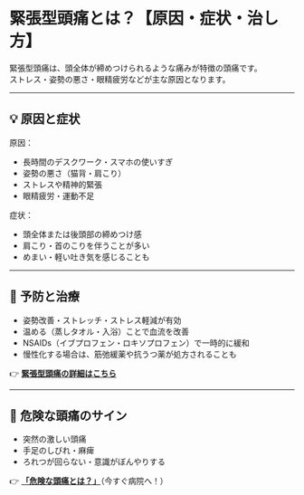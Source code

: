 # **緊張型頭痛とは？【原因・症状・治し方】**

緊張型頭痛は、頭全体が締めつけられるような痛みが特徴の頭痛です。  
ストレス・姿勢の悪さ・眼精疲労などが主な原因となります。

---

## **💡 原因と症状**
原因：  
- 長時間のデスクワーク・スマホの使いすぎ  
- 姿勢の悪さ（猫背・肩こり）  
- ストレスや精神的緊張  
- 眼精疲労・運動不足  

症状：  
- 頭全体または後頭部の締めつけ感  
- 肩こり・首のこりを伴うことが多い  
- めまい・軽い吐き気を感じることも  

---

## **🎯 予防と治療**
- 姿勢改善・ストレッチ・ストレス軽減が有効  
- 温める（蒸しタオル・入浴）ことで血流を改善  
- NSAIDs（イブプロフェン・ロキソプロフェン）で一時的に緩和  
- 慢性化する場合は、筋弛緩薬や抗うつ薬が処方されることも  

👉 **[緊張型頭痛の詳細はこちら](tension_headache_detail.md)**

---

## **🚨 危険な頭痛のサイン**
- 突然の激しい頭痛  
- 手足のしびれ・麻痺  
- ろれつが回らない・意識がぼんやりする  

👉 **[「危険な頭痛とは？」](../dangerous_headache/emergency.md)**（今すぐ病院へ！）


